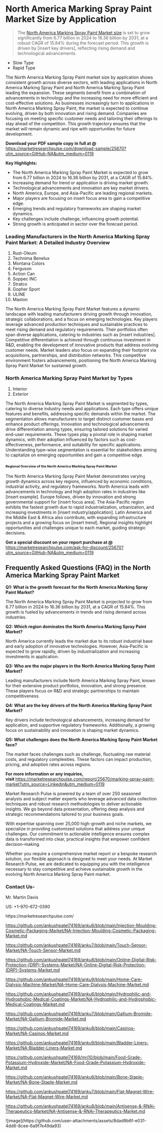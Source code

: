 <h1>North America Marking Spray Paint Market&nbsp;Size by Application</h1><blockquote><p>The <a href="https://marketresearchpulse.com/download-sample/25670?utm_source=GitHub-NA&amp;utm_medium=0119">North America Marking Spray Paint Market size</a> is set to grow significantly from 6.77 billion in 2024 to 16.36 billion by 2031, at a robust CAGR of 15.84% during the forecast period. This growth is driven by [insert key drivers], reflecting rising demand and technological advancements.</p></blockquote><ul><li>Slow Type<li> Rapid Type</li></ul><p>The North America Marking Spray Paint market size by application shows consistent growth across diverse sectors, with leading applications in North America Marking Spray Paint and North America Marking Spray Paint leading the expansion. These segments benefit from a combination of advancements in technology and the increasing need for more efficient and cost-effective solutions. As businesses increasingly turn to applications in North America Marking Spray Paint, the market is expected to continue evolving, driven by both innovation and rising demand. Companies are focusing on meeting specific customer needs and tailoring their offerings to stay ahead of the competition. This growth trajectory ensures that the market will remain dynamic and ripe with opportunities for future development.</p><p><strong>Download your PDF sample copy in full at @ </strong><a href="https://marketresearchpulse.com/download-sample/25670?utm_source=GitHub-NA&amp;utm_medium=0119">https://marketresearchpulse.com/download-sample/25670?utm_source=GitHub-NA&amp;utm_medium=0119</a></p><p><strong>Key Highlights: </strong></p><ul><li>The North America Marking Spray Paint Market is expected to grow from 6.77 billion in 2024 to 16.36 billion by 2031, at a CAGR of 15.84%.</li><li>Increasing demand for trend or application is driving market growth.</li><li>Technological advancements and innovation are key market drivers.</li><li>North America, Europe, and Asia-Pacific are leading regional markets.</li><li>Major players are focusing on insert focus area to gain a competitive edge.</li><li>Emerging trends and regulatory frameworks are shaping market dynamics.</li><li>Key challenges include challenge, influencing growth potential.</li><li>Strong growth is anticipated in sector over the forecast period.</li></ul><h3>Leading Manufacturers in the North America Marking Spray Paint Market: A Detailed Industry Overview</h3><ol><li>Rust-Oleum</li><li>Technima Benelux</li><li>Montana Colors</li><li>Ferguson</li><li>Action Can</li><li>Soppec INC</li><li>Stratco</li><li>Gopher Sport</li><li>ULINE</li><li>Maston</li></ol><div class="flex max-w-full flex-col flex-grow"><div class="min-h-8 text-message flex w-full flex-col items-end gap-2 whitespace-normal break-words [.text-message+&amp;]:mt-5" dir="auto" data-message-author-role="assistant" data-message-id="fd8432e4-4910-450d-b182-61b7bfb0a01f" data-message-model-slug="gpt-4o"><div class="flex w-full flex-col gap-1 empty:hidden first:pt-[3px]"><div class="markdown prose w-full break-words dark:prose-invert light"><p>The North America Marking Spray Paint Market features a dynamic landscape with leading manufacturers driving growth through innovation, strategic collaborations, and a focus on emerging technologies. Key players leverage advanced production techniques and sustainable practices to meet rising demand and regulatory requirements. Their portfolios often span diverse applications, catering to industries such as [insert industries]. Competitive differentiation is achieved through continuous investment in R&amp;D, enabling the development of innovative products that address evolving customer needs. Market leaders also focus on expanding their footprint via acquisitions, partnerships, and distribution networks. This competitive environment fosters advancements, positioning the North America Marking Spray Paint Market for sustained growth.</p></div></div></div></div><h3>North America Marking Spray Paint Market by Types</h3><ol><li>Interior<li> Exterior</li></ol><div class="flex max-w-full flex-col flex-grow"><div class="min-h-8 text-message flex w-full flex-col items-end gap-2 whitespace-normal break-words [.text-message+&amp;]:mt-5" dir="auto" data-message-author-role="assistant" data-message-id="084470be-0bb7-4664-bddf-5156b4f41249" data-message-model-slug="gpt-4o-mini"><div class="flex w-full flex-col gap-1 empty:hidden first:pt-[3px]"><div class="markdown prose w-full break-words dark:prose-invert light"><p>The North America Marking Spray Paint Market is segmented by types, catering to diverse industry needs and applications. Each type offers unique features and benefits, addressing specific demands within the market. The segmentation allows manufacturers to target distinct customer bases and enhance product offerings. Innovation and technological advancements drive differentiation among types, ensuring tailored solutions for varied end-user requirements. These types play a pivotal role in shaping market dynamics, with their adoption influenced by factors such as cost-effectiveness, performance, and suitability for specific applications. Understanding type-wise segmentation is essential for stakeholders aiming to capitalize on emerging opportunities and gain a competitive edge.</p></div></div></div></div><h3><span style="font-size: 11px;">Regional Overview of the North America Marking Spray Paint Market</span></h3><div class="flex max-w-full flex-col flex-grow"><div class="min-h-8 text-message flex w-full flex-col items-end gap-2 whitespace-normal break-words [.text-message+&amp;]:mt-5" dir="auto" data-message-author-role="assistant" data-message-id="e9038762-ce64-4e30-91c9-9bd413514231" data-message-model-slug="gpt-4o-mini"><div class="flex w-full flex-col gap-1 empty:hidden first:pt-[3px]"><div class="markdown prose w-full break-words dark:prose-invert light"><p>The North America Marking Spray Paint Market demonstrates varying growth dynamics across key regions, influenced by economic conditions, industrial activity, and regulatory frameworks. North America leads with advancements in technology and high adoption rates in industries like [insert example]. Europe follows, driven by innovation and strong governmental support for [insert focus area]. The Asia-Pacific region exhibits the fastest growth due to rapid industrialization, urbanization, and increasing investments in [insert industry/application]. Latin America and the Middle East &amp; Africa also contribute, with expanding infrastructure projects and a growing focus on [insert trend]. Regional insights highlight opportunities and challenges unique to each market, guiding strategic decisions.</p></div></div></div></div><p><strong>Get a special discount on your report purchase at @ </strong><a href="https://marketresearchpulse.com/ask-for-discount/25670?utm_source=GitHub-NA&amp;utm_medium=0119">https://marketresearchpulse.com/ask-for-discount/25670?utm_source=GitHub-NA&amp;utm_medium=0119</a></p><h2>Frequently Asked Questions (FAQ) in the North America Marking Spray Paint Market</h2><p><strong>Q1: What is the growth forecast for the North America Marking Spray Paint Market?</strong></p><p>The North America Marking Spray Paint Market is projected to grow from 6.77 billion in 2024 to 16.36 billion by 2031, at a CAGR of 15.84%. This growth is fueled by advancements in trends and rising demand across industries.</p><p><strong>Q2: Which region dominates the North America Marking Spray Paint Market?</strong></p><p>North America currently leads the market due to its robust industrial base and early adoption of innovative technologies. However, Asia-Pacific is expected to grow rapidly, driven by industrialization and increasing investments in application.</p><p><strong>Q3: Who are the major players in the North America Marking Spray Paint Market?</strong></p><p>Leading manufacturers include North America Marking Spray Paint, known for their extensive product portfolios, innovation, and strong presence. These players focus on R&amp;D and strategic partnerships to maintain competitiveness.</p><p><strong>Q4: What are the key drivers of the North America Marking Spray Paint Market?</strong></p><p>Key drivers include technological advancements, increasing demand for application, and supportive regulatory frameworks. Additionally, a growing focus on sustainability and innovation is shaping market dynamics.</p><p><strong>Q5: What challenges does the North America Marking Spray Paint Market face?</strong></p><p>The market faces challenges such as challenge, fluctuating raw material costs, and regulatory complexities. These factors can impact production, pricing, and adoption rates across regions.</p><p><strong>For more information or any inquiries, visit&nbsp;</strong><a href="https://marketresearchpulse.com/report/25670/marking-spray-paint-market?utm_source=Linkedin&utm_medium=0119">https://marketresearchpulse.com/report/25670/marking-spray-paint-market?utm_source=Linkedin&utm_medium=0119</a></p><p>Market Research Pulse is powered by a team of over 250 seasoned analysts and subject matter experts who leverage advanced data collection techniques and robust research methodologies to deliver actionable insights. We go beyond data presentation, offering deep analysis and strategic recommendations tailored to your business goals.</p><p>With expertise spanning over 25,000 high-growth and niche markets, we specialize in providing customized solutions that address your unique challenges. Our commitment to actionable intelligence ensures complex data is transformed into clear, practical insights that empower confident decision-making.</p><p>Whether you require a comprehensive market report or a bespoke research solution, our flexible approach is designed to meet your needs. At Market Research Pulse, we are dedicated to equipping you with the intelligence necessary to stay competitive and achieve sustainable growth in the evolving North America Marking Spray Paint market.</p><h3><strong>Contact Us-</strong></h3><p>Mr. Martin Davis</p><p>US: +1-970-672-0390</p><p>https://marketresearchpulse.com/</p><p><a href="https://github.com/ankushpatel74169/anku6/blob/main/Injection-Moulding-Cosmetic-Packaging-Market/NA-Injection-Moulding-Cosmetic-Packaging-Market.md">https://github.com/ankushpatel74169/anku6/blob/main/Injection-Moulding-Cosmetic-Packaging-Market/NA-Injection-Moulding-Cosmetic-Packaging-Market.md</a></p><p><a href="https://github.com/ankushpatel74169/anku7/blob/main/Touch-Sensor-Market/NA-Touch-Sensor-Market.md">https://github.com/ankushpatel74169/anku7/blob/main/Touch-Sensor-Market/NA-Touch-Sensor-Market.md</a></p><p><a href="https://github.com/ankushpatel74169/anku8/blob/main/Online-Digital-Risk-Protection-(DRP)-Systems-Market/NA-Online-Digital-Risk-Protection-(DRP)-Systems-Market.md">https://github.com/ankushpatel74169/anku8/blob/main/Online-Digital-Risk-Protection-(DRP)-Systems-Market/NA-Online-Digital-Risk-Protection-(DRP)-Systems-Market.md</a></p><p><a href="https://github.com/ankushpatel74169/anku9/blob/main/Home-Care-Dialysis-Machine-Market/NA-Home-Care-Dialysis-Machine-Market.md">https://github.com/ankushpatel74169/anku9/blob/main/Home-Care-Dialysis-Machine-Market/NA-Home-Care-Dialysis-Machine-Market.md</a></p><p><a href="https://github.com/ankushpatel74169/anku6/blob/main/Hydrophilic-and-Hydrophobic-Medical-Coatings-Market/NA-Hydrophilic-and-Hydrophobic-Medical-Coatings-Market.md">https://github.com/ankushpatel74169/anku6/blob/main/Hydrophilic-and-Hydrophobic-Medical-Coatings-Market/NA-Hydrophilic-and-Hydrophobic-Medical-Coatings-Market.md</a></p><p><a href="https://github.com/ankushpatel74169/anku7/blob/main/Gallium-Bromide-Market/NA-Gallium-Bromide-Market.md">https://github.com/ankushpatel74169/anku7/blob/main/Gallium-Bromide-Market/NA-Gallium-Bromide-Market.md</a></p><p><a href="https://github.com/ankushpatel74169/anku8/blob/main/Casinos-Market/NA-Casinos-Market.md">https://github.com/ankushpatel74169/anku8/blob/main/Casinos-Market/NA-Casinos-Market.md</a></p><p><a href="https://github.com/ankushpatel74169/anku9/blob/main/Bladder-Liners-Market/NA-Bladder-Liners-Market.md">https://github.com/ankushpatel74169/anku9/blob/main/Bladder-Liners-Market/NA-Bladder-Liners-Market.md</a></p><p><a href="https://github.com/ankushpatel74169/mri10/blob/main/Food-Grade-Potassium-Hydroxide-Market/NA-Food-Grade-Potassium-Hydroxide-Market.md">https://github.com/ankushpatel74169/mri10/blob/main/Food-Grade-Potassium-Hydroxide-Market/NA-Food-Grade-Potassium-Hydroxide-Market.md</a></p><p><a href="https://github.com/ankushpatel74169/anku6/blob/main/Bone-Staple-Market/NA-Bone-Staple-Market.md">https://github.com/ankushpatel74169/anku6/blob/main/Bone-Staple-Market/NA-Bone-Staple-Market.md</a></p><p><a href="https://github.com/ankushpatel74169/anku7/blob/main/Flat-Magnet-Wire-Market/NA-Flat-Magnet-Wire-Market.md">https://github.com/ankushpatel74169/anku7/blob/main/Flat-Magnet-Wire-Market/NA-Flat-Magnet-Wire-Market.md</a></p><p><a href="https://github.com/ankushpatel74169/anku8/blob/main/Antisense-&-RNAi-Therapeutics-Market/NA-Antisense-&-RNAi-Therapeutics-Market.md">https://github.com/ankushpatel74169/anku8/blob/main/Antisense-&-RNAi-Therapeutics-Market/NA-Antisense-&-RNAi-Therapeutics-Market.md</a></p>
![image](https://github.com/user-attachments/assets/8dad9b6f-e031-4dd6-8cee-6a9f7e49da93)
